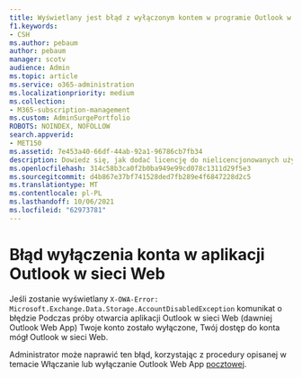 ```yaml
---
title: Wyświetlany jest błąd z wyłączonym kontem w programie Outlook w sieci Web?
f1.keywords:
- CSH
ms.author: pebaum
author: pebaum
manager: scotv
audience: Admin
ms.topic: article
ms.service: o365-administration
ms.localizationpriority: medium
ms.collection:
- M365-subscription-management
ms.custom: AdminSurgePortfolio
ROBOTS: NOINDEX, NOFOLLOW
search.appverid:
- MET150
ms.assetid: 7e453a40-66df-44ab-92a1-96786cb7fb34
description: Dowiedz się, jak dodać licencję do nielicencjonowanych użytkowników, aby naprawić błąd z wyłączonym kontem.
ms.openlocfilehash: 314c58b3ca0f2b0ba949e99cd078c1311d29f5e3
ms.sourcegitcommit: d4b867e37bf741528ded7fb289e4f6847228d2c5
ms.translationtype: MT
ms.contentlocale: pl-PL
ms.lasthandoff: 10/06/2021
ms.locfileid: "62973781"
---
```

# <a name="getting-an-account-disabled-error-in-outlook-on-the-web"></a>Błąd wyłączenia konta w aplikacji Outlook w sieci Web

Jeśli zostanie wyświetlany  `X-OWA-Error: Microsoft.Exchange.Data.Storage.AccountDisabledException` komunikat o błędzie Podczas próby otwarcia aplikacji Outlook w sieci Web (dawniej Outlook Web App) Twoje konto zostało wyłączone, Twój dostęp do konta mógł Outlook w sieci Web.

Administrator może naprawić ten błąd, korzystając z procedury opisanej w temacie Włączanie lub wyłączanie Outlook Web App [pocztowej](/exchange/recipients-in-exchange-online/manage-user-mailboxes/enable-or-disable-outlook-web-app).